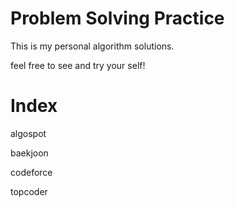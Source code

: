 # Problem Solving Practice

This is my personal algorithm solutions.  

feel free to see and try your self!

# Index

algospot

baekjoon

codeforce

topcoder
